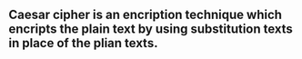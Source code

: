 ## Caesar cipher is an encription technique which encripts the plain text by using substitution texts in place of the plian texts.